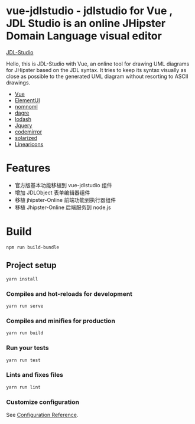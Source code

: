 # vue-jdlstudio - jdlstudio for Vue , JDL Studio is an online JHipster Domain Language visual editor

[JDL-Studio](https://github.com/jhipster/jdl-studio)

Hello, this is JDL-Studio with Vue, an online tool for drawing UML diagrams for JHipster based on the JDL syntax. It tries to keep its syntax visually as close as possible to the generated UML diagram without resorting to ASCII drawings.

- [Vue](https://github.com/vuejs/vue)
- [ElementUI](https://github.com/ElementUI)
- [nomnoml](https://github.com/skanaar/nomnoml)
- [dagre](https://github.com/cpettitt/dagre)
- [lodash](http://lodash.com)
- [Jquery](https://jquery.com/)
- [codemirror](https://codemirror.net/)
- [solarized](http://ethanschoonover.com/solarized)
- [Linearicons](https://linearicons.com/free)

# Features

- 官方版基本功能移植到 vue-jdlstudio 组件
- 增加 JDLObject 表单编辑器组件
- 移植 jhipster-Online 前端功能到执行器组件
- 移植 Jhipster-Online 后端服务到 node.js

# Build

```
npm run build-bundle
```

## Project setup

```
yarn install
```

### Compiles and hot-reloads for development

```
yarn run serve
```

### Compiles and minifies for production

```
yarn run build
```

### Run your tests

```
yarn run test
```

### Lints and fixes files

```
yarn run lint
```

### Customize configuration

See [Configuration Reference](https://cli.vuejs.org/config/).

